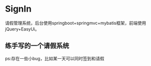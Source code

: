 # SignIn
请假管理系统，后台使用springboot+springmvc+mybatis框架，前端使用jQuery+EasyUi。

练手写的一个请假系统
---
ps:存在一些小bug，比如某一天可以同时签到和请假

